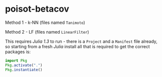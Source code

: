 # poisot-betacov

Method 1 - k-NN (files named `Tanimoto`)

Method 2 - LF (files named `LinearFilter`)

This requires *Julia 1.3* to run - there is a `Project` and a `Manifest`
file already, so starting from a fresh *Julia* install all that is required
to get the correct packages is:

~~~ julia
import Pkg
Pkg.activate(".")
Pkg.instantiate()
~~~

